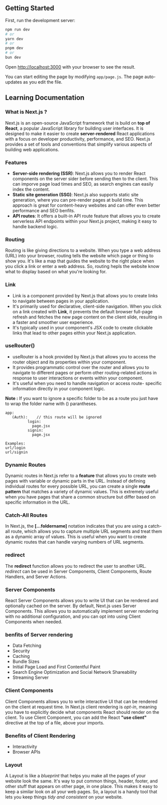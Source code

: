 ## Getting Started

First, run the development server:

```bash
npm run dev
# or
yarn dev
# or
pnpm dev
# or
bun dev
```

Open [http://localhost:3000](http://localhost:3000) with your browser to see the result.

You can start editing the page by modifying `app/page.js`. The page auto-updates as you edit the file.

## Learning Documentation

### What is Next.js ?

Next.js is an open-source JavaScript framework that is build on **top of React**, a popular JavaScript library for building user interfaces. It is designed to make it easier to create **server-rendered** React applications with a focus on developer productivity, performance, and SEO. Next.js provides a set of tools and conventions that simplify various aspects of building web applications.

### Features

- **Server-side rendering (SSR)**: Next.js allows you to render React components on the server sider before sending then to the client. This can imporve page load times and SEO, as search engines can easily index the content.
- **Static site generation (SSG)**: Next.js also supports static site generation, where you can pre-render pages at build time. This approach is great for content-heavy websites and can offer even better performance and SEO benfits.
- **API routes**: It offers a built-in API route feature that allows you to create serverless API endpoints within your Next.js project, making it easy to handle backend logic.

### Routing

Routing is like giving directions to a website. When you type a web address (URL) into your browser, routing tells the website which page or thing to show you. It's like a map that guides the website to the right place when you click a link or enter a web address. So, routing hepls the website know what to display based on what you're looking for.

### Link

- Link is a component provided by Next.js that allows you to create links to navigate between pages in your application.
- It's primarily used for declarative, client-side navigation. When you click on a link created with **Link**, it prevents the default browser full-page refresh and fetches the new page content on the client slide, resulting in a faster and smoother user experience.
- It's typically used in your component's JSX code to create clickable links that lead to other pages eithin your Next.js application.

### useRouter()

- useRouter is a hook provided by Next.js that allows you to access the router object and its properties within your component.
- It provides programmatic control over the router and allows you to navigate to different pages or perform other routing-related actions in response to user interactions or events within your component.
- It's useful when you need to handle navigation or access route- specific information directly in your component logic.

**Note :** If you want to ignore a specific folder to be as a route you just have to wrap the folder name with () parantheses.

```
app:
   (Auth):    // this route will be ignored
          login:
            page.jsx
          signin:
            page.jsx

Examples:
url/login
url/signin
```

### Dynamic Routes

Dynamic routes in Next.js refer to a **feature** that allows you to create web pages with variable or dynamic parts in the URL. Instead of defining individual routes for every possible URL, you can create a single **route pattern** that matches a variety of dynamic values. This is extremely useful when you have pages that share a common structure but differ based on specific information in the URL.

### Catch-All Routes

In Next.js, the **[...foldername]** notation indicates that you are using a catch-all route, which allows you to capture multiple URL segments and treat them as a dynamic array of values. This is useful when you want to create dynamic routes that can handle varying numbers of URL segments.

### redirect

The **redirect** function allows you to redirect the user to another URL. _redirect_ can be used in Server Components, Client Components, Route Handlers, and Server Actions.

### Server Components

React Server Components allows you to write UI that can be rendered and optionally cached on the server. By default, Next.js uses Server Components. This allows you to automatically implement server rendering with no additional configuration, and you can opt into using Client Components when needed.

### benfits of Server rendering

- Data Fetching
- Security
- Caching
- Bundle Sizes
- Initial Page Load and First Contentful Paint
- Search Engine Optimization and Social Network Shareability
- Streaming Server

### Client Components

Client Components allows you to write interactive UI that can be rendered on the client at request time. In Next.js client rendering is _opt-in_, meaning you have to explicitly decide what components React should render on the client. To use Client Component, you can add the React **"use client"** directive at the top of a file, above your imports.

### Benefits of Client Rendering

- Interactivity
- Browser APIs

### Layout

A Layout is like a _blueprint_ that helps you make all the pages of your website look the same. It's way to put common things, header, footer, and other stuff that appears on other page, in one place. This makes it easy to keep a similar look on all your web pages. So, a layout is a handy tool that lets you keep things _tidy and consistent_ on your website.
